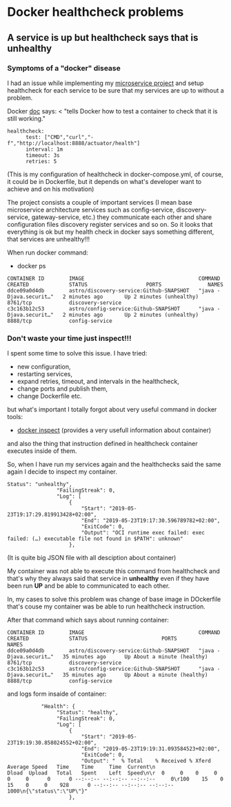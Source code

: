 
# Docker healthcheck problems

## A service is up but healthcheck says that is unhealthy

### Symptoms of a "docker" disease 
I had an issue while implementing my [microservice project](https://github.com/witosh/astro-microservices) and setup healthcheck for each service to be sure that my services are up to without a problem. 

Docker [doc](https://docs.docker.com/engine/reference/builder/#healthcheck) says:
< "tells Docker how to test a container to check that it is still working."

```
healthcheck:
      test: ["CMD","curl","-f","http://localhost:8888/actuator/health"]
      interval: 1m
      timeout: 3s
      retries: 5
```
(This is my configuration of healthcheck in docker-compose.yml, of course, it could be in Dockerfile, but it depends on what's developer want to achieve and on his motivation)

The project consists a couple of important services (I mean base microservice architecture services such as config-service, discovery-service, gateway-service, etc.) they communicate each other and share configuration files discovery register services and so on. So it looks that everything is ok but my health check in docker says something different, that services are unhealthy!!!

When run docker command:
- docker ps

```
CONTAINER ID        IMAGE                                     COMMAND                  CREATED             STATUS                   PORTS               NAMES
ddce09a0d4db        astro/discovery-service:Github-SNAPSHOT   "java -Djava.securit…"   2 minutes ago       Up 2 minutes (unhealthy)   8761/tcp            discovery-service
c3c163b12c53        astro/config-service:Github-SNAPSHOT      "java -Djava.securit…"   2 minutes ago       Up 2 minutes (unhealthy)   8888/tcp            config-service
```
### Don't waste your time just inspect!!!
I spent some time to solve this issue. I have tried:
 - new configuration, 
 - restarting services, 
 - expand retries, timeout, and intervals in the healthcheck, 
 - change ports and publish them, 
 - change Dockerfile etc.

but what's important I totally forgot about very useful command in docker tools:

- [docker inspect](https://docs.docker.com/engine/reference/commandline/inspect/) (provides a very usefull information about container)

and also the thing that instruction defined in healthcheck container executes inside of them.

So, when I have run my services again and the healthchecks said the same again I decide to inspect my container.
```
Status": "unhealthy",
                "FailingStreak": 0,
                "Log": [
                    {
                        "Start": "2019-05-23T19:17:29.819913428+02:00",
                        "End": "2019-05-23T19:17:30.596789782+02:00",
                        "ExitCode": 0,
                        "Output": "OCI runtime exec failed: exec failed: (…) executable file not found in $PATH": unknown"
                    },

```
(It is quite big JSON file with all desciption about container)

My container was not able to execute this command from healthcheck and that's why they always said that service in **unhealthy** even if they have been run **UP** and  be able to communicated to each other.

In, my cases to solve this problem was change of base image in DOckerfile that's couse my container was be able to run healthcheck instruction.  

After that command which says about running container:
```
CONTAINER ID        IMAGE                                     COMMAND                  CREATED             STATUS                        PORTS               NAMES
ddce09a0d4db        astro/discovery-service:Github-SNAPSHOT   "java -Djava.securit…"   35 minutes ago      Up About a minute (healthy)   8761/tcp            discovery-service
c3c163b12c53        astro/config-service:Github-SNAPSHOT      "java -Djava.securit…"   35 minutes ago      Up About a minute (healthy)   8888/tcp            config-service

```
and logs form insaide of container:
```
           "Health": {
                "Status": "healthy",
                "FailingStreak": 0,
                "Log": [
                    {
                        "Start": "2019-05-23T19:19:30.858024552+02:00",
                        "End": "2019-05-23T19:19:31.093584523+02:00",
                        "ExitCode": 0,
                        "Output": "  % Total    % Received % Xferd  Average Speed   Time    Time     Time  Current\n                                 Dload  Upload   Total   Spent    Left  Speed\n\r  0     0    0     0    0     0      0      0 --:--:-- --:--:-- --:--:--     0\r100    15    0    15    0     0    928      0 --:--:-- --:--:-- --:--:--  1000\n{\"status\":\"UP\"}"
                    },

```